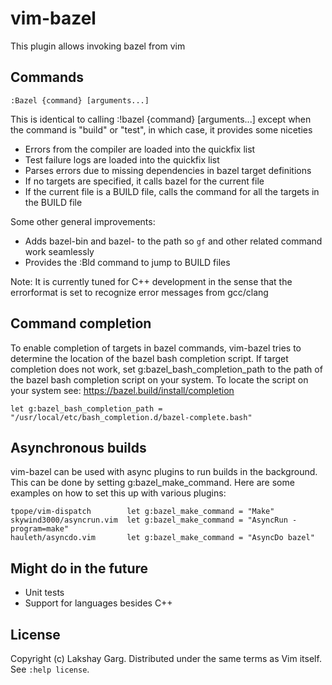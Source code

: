 # vim-bazel

This plugin allows invoking bazel from vim

## Commands

```
:Bazel {command} [arguments...]
```

This is identical to calling :!bazel {command} [arguments...] except
when the command is "build" or "test", in which case, it provides some
niceties

* Errors from the compiler are loaded into the quickfix list
* Test failure logs are loaded into the quickfix list
* Parses errors due to missing dependencies in bazel target definitions
* If no targets are specified, it calls bazel for the current file
* If the current file is a BUILD file, calls the command for all the
  targets in the BUILD file

Some other general improvements:

* Adds bazel-bin and bazel-<project> to the path so `gf` and other
  related command work seamlessly
* Provides the :Bld command to jump to BUILD files

Note: It is currently tuned for C++ development in the sense that the
errorformat is set to recognize error messages from gcc/clang

## Command completion

To enable completion of targets in bazel commands, vim-bazel tries to
determine the location of the bazel bash completion script. If target
completion does not work, set g:bazel_bash_completion_path to the path
of the bazel bash completion script on your system. To locate the script
on your system see: https://bazel.build/install/completion

```
let g:bazel_bash_completion_path = "/usr/local/etc/bash_completion.d/bazel-complete.bash"
```

## Asynchronous builds

vim-bazel can be used with async plugins to run builds in the background.
This can be done by setting g:bazel_make_command. Here are some examples
on how to set this up with various plugins:

```
tpope/vim-dispatch        let g:bazel_make_command = "Make"
skywind3000/asyncrun.vim  let g:bazel_make_command = "AsyncRun -program=make"
hauleth/asyncdo.vim       let g:bazel_make_command = "AsyncDo bazel"
```

## Might do in the future

* Unit tests
* Support for languages besides C++

## License

Copyright (c) Lakshay Garg. Distributed under the same terms as Vim itself. See `:help license`.
